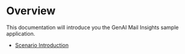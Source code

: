 # Overview

This documentation will introduce you the GenAI Mail Insights sample application.

- [Scenario Introduction](./1-Scenario.md)